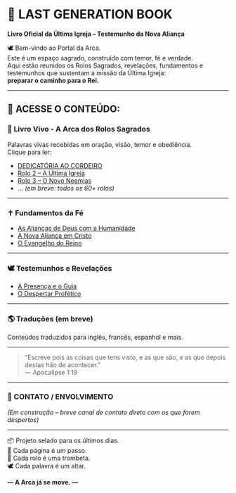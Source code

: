 # 📖 LAST GENERATION BOOK

**Livro Oficial da Última Igreja – Testemunho da Nova Aliança**

🕊️ Bem-vindo ao Portal da Arca.  
Este é um espaço sagrado, construído com temor, fé e verdade.  
Aqui estão reunidos os Rolos Sagrados, revelações, fundamentos e testemunhos que sustentam a missão da Última Igreja:  
**preparar o caminho para o Rei.**

---

## 🔰 ACESSE O CONTEÚDO:

### 📜 Livro Vivo - A Arca dos Rolos Sagrados
Palavras vivas recebidas em oração, visão, temor e obediência.  
Clique para ler:

- [DEDICATÓRIA AO CORDEIRO](Livro/DEDICATORIA_AO_CORDEIRO.md)
- [Rolo 2 – A Última Igreja](rolos/rolo02.md)
- [Rolo 3 – O Novo Neemias](rolos/rolo03.md)
- … *(em breve: todos os 60+ rolos)*

---

### ✝️ Fundamentos da Fé
- [As Alianças de Deus com a Humanidade](fundamentos/aliancas.md)
- [A Nova Aliança em Cristo](fundamentos/nova_alianca.md)
- [O Evangelho do Reino](fundamentos/evangelho_reino.md)

---

### 🕊️ Testemunhos e Revelações
- [A Presença e o Guia](testemunhos/lenon.md)
- [O Despertar Profético](testemunhos/despertar.md)

---

### 🌎 Traduções (em breve)
Conteúdos traduzidos para inglês, francês, espanhol e mais.

---

> “Escreve pois as coisas que tens visto, e as que são, e as que depois destas hão de acontecer.”  
> — Apocalipse 1:19

---

### 🔗 CONTATO / ENVOLVIMENTO
*(Em construção – breve canal de contato direto com os que forem despertos)*

---

📦 Projeto selado para os últimos dias.  
👣 Cada página é um passo.  
📜 Cada rolo é uma trombeta.  
🕊️ Cada palavra é um altar.

**— A Arca já se move. —**

